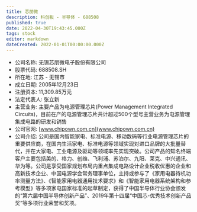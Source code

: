 ```yaml
---
title: 芯朋微
description: 科创板 - 半导体 - 688508
published: true
date: 2022-04-30T19:43:45.000Z
tags: stock
editor: markdown
dateCreated: 2022-01-01T00:00:00.000Z
---
```


- 公司名称: 无锡芯朋微电子股份有限公司
- 股票代码: 688508.SH
- 所在地: 江苏 - 无锡市
- 成立日期: 2005年12月23日
- 注册资本: 11,309.85万元
- 法定代表人: 张立新
- 主营业务: 主要产品为电源管理芯片(Power Management Integrated Circuits)，目前在产的电源管理芯片共计超过500个型号主营业务为电源管理集成电路的研发和销售
- 公司官网: [www.chipown.com.cn](www.chipown.com.cn)
- 公司介绍: 公司是国内智能家电、标准电源、移动数码等行业电源管理芯片的重要供应商，在国内生活家电、标准电源等领域实现对进口品牌的大批量替代，并在大家电、工业电源及驱动等领域率先实现突破。公司产品的知名终端客户主要包括美的、格力、创维、飞利浦、苏泊尔、九阳、莱克、中兴通讯、华为等。公司是享受国家规划布局内重点集成电路设计企业税收优惠的企业和高新技术企业、中国电源学会常务理事单位，主持或参与了《家用电器待机功率测量方法》、《智能家用电器通用技术要求》和《智能家用电器系统架构和参考模型》等多项家电国家标准的起草制定，获得了中国半导体行业协会颁发的“第六届中国半导体创新产品”、2019年第十四届“中国芯-优秀技术创新产品奖”等多项行业荣誉和奖项。


